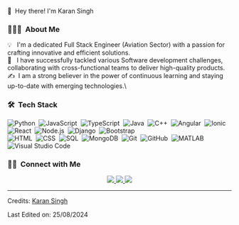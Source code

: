 👋 &nbsp;Hey there! I'm Karan Singh

### 👨🏻‍💻 &nbsp;About Me

💡 &nbsp; I'm a dedicated Full Stack Engineer (Aviation Sector) with a passion for crafting innovative and efficient solutions.\
🌱 &nbsp; I have successfully tackled various Software development challenges, collaborating with cross-functional teams to deliver high-quality products.\
✍️ &nbsp;I am a strong believer in the power of continuous learning and staying up-to-date with emerging technologies.\

### 🛠 &nbsp;Tech Stack

![Python](https://img.shields.io/badge/-Python-05122A?style=flat&logo=python)&nbsp;
![JavaScript](https://img.shields.io/badge/-JavaScript-05122A?style=flat&logo=javascript)&nbsp;
![TypeScript](https://img.shields.io/badge/-TypeScript-05122A?style=flat&logo=typescript&logoColor=3178C6)&nbsp;
![Java](https://img.shields.io/badge/-Java-05122A?style=flat&logo=Java&logoColor=FFA518)&nbsp;
![C++](https://img.shields.io/badge/-C++-05122A?style=flat&logo=C%2B%2B&logoColor=00599C)&nbsp;
![Angular](https://img.shields.io/badge/-Angular-05122A?style=flat&logo=angular&logoColor=DD0031)&nbsp;
![Ionic](https://img.shields.io/badge/-Ionic-05122A?style=flat&logo=ionic&logoColor=3880FF)&nbsp;
![React](https://img.shields.io/badge/-React-05122A?style=flat&logo=react)&nbsp;
![Node.js](https://img.shields.io/badge/-Node.js-05122A?style=flat&logo=node.js)&nbsp;
![Django](https://img.shields.io/badge/-Django-05122A?style=flat&logo=django&logoColor=092E20)&nbsp;
![Bootstrap](https://img.shields.io/badge/-Bootstrap-05122A?style=flat&logo=bootstrap&logoColor=563D7C)\
![HTML](https://img.shields.io/badge/-HTML-05122A?style=flat&logo=HTML5)&nbsp;
![CSS](https://img.shields.io/badge/-CSS-05122A?style=flat&logo=CSS3&logoColor=1572B6)&nbsp;
![SQL](https://img.shields.io/badge/-SQL-05122A?style=flat&logo=MySQL)&nbsp;
![MongoDB](https://img.shields.io/badge/-MongoDB-05122A?style=flat&logo=MongoDB)&nbsp;
![Git](https://img.shields.io/badge/-Git-05122A?style=flat&logo=git)&nbsp;
![GitHub](https://img.shields.io/badge/-GitHub-05122A?style=flat&logo=github)&nbsp;
![MATLAB](https://img.shields.io/badge/-MATLAB-05122A?style=flat&logo=mathworks&logoColor=0076A8)&nbsp;
![Visual Studio Code](https://img.shields.io/badge/-Visual%20Studio%20Code-05122A?style=flat&logo=visual-studio-code&logoColor=007ACC)&nbsp;

### 🤝🏻 &nbsp;Connect with Me

<p align="center">
<a href="https://www.linkedin.com/in/karan-singh-76bb7616b/">
  <img src="https://img.shields.io/badge/-Karan%20Singh-0077B5?style=flat&logo=Linkedin&logoColor=white"/>
</a>
<a href="mailto:karanns.aero19@gmail.com">
  <img src="https://img.shields.io/badge/-karanns.aero19@gmail.com-D14836?style=flat&logo=Gmail&logoColor=white"/>
</a>
<a href="https://x.com/KaranSi31368794">
  <img src="https://img.shields.io/badge/-Karan%20Singh-1DA1F2?style=flat&logo=Twitter&logoColor=white"/>
</a>  
</p>

-----
Credits: [Karan Singh](https://github.com/karanns19)

Last Edited on: 25/08/2024
